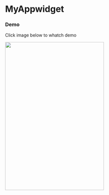 # MyAppwidget
<h3> Demo </h3>
<p> Click image below to whatch demo </p>
<a href="https://maydayxi.github.io/MyAppwidget/Appwidget_Demo.html" target="_blank">
  <img src="https://i.imgur.com/6MJZ4XI.png" width="320" height="480"/>
</a>
